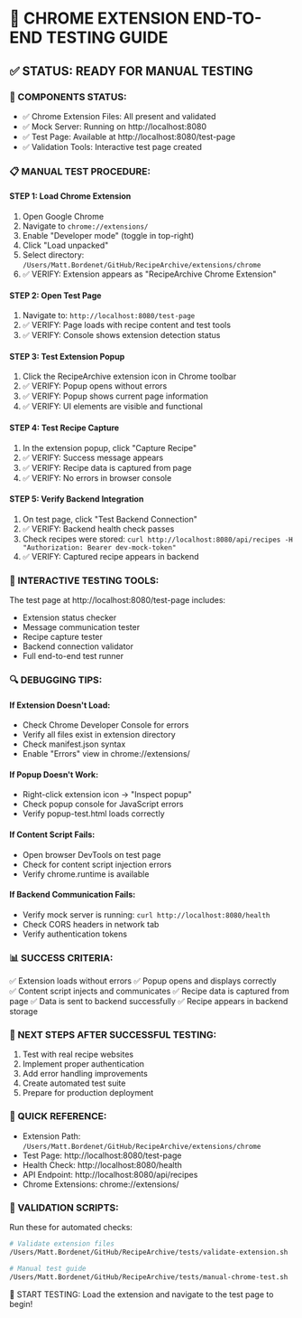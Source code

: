 🎯 CHROME EXTENSION END-TO-END TESTING GUIDE
===========================================

## ✅ STATUS: READY FOR MANUAL TESTING

### 🔧 COMPONENTS STATUS:
- ✅ Chrome Extension Files: All present and validated
- ✅ Mock Server: Running on http://localhost:8080
- ✅ Test Page: Available at http://localhost:8080/test-page
- ✅ Validation Tools: Interactive test page created

### 📋 MANUAL TEST PROCEDURE:

#### STEP 1: Load Chrome Extension
1. Open Google Chrome
2. Navigate to `chrome://extensions/`
3. Enable "Developer mode" (toggle in top-right)
4. Click "Load unpacked"
5. Select directory: `/Users/Matt.Bordenet/GitHub/RecipeArchive/extensions/chrome`
6. ✅ VERIFY: Extension appears as "RecipeArchive Chrome Extension"

#### STEP 2: Open Test Page
1. Navigate to: `http://localhost:8080/test-page`
2. ✅ VERIFY: Page loads with recipe content and test tools
3. ✅ VERIFY: Console shows extension detection status

#### STEP 3: Test Extension Popup
1. Click the RecipeArchive extension icon in Chrome toolbar
2. ✅ VERIFY: Popup opens without errors
3. ✅ VERIFY: Popup shows current page information
4. ✅ VERIFY: UI elements are visible and functional

#### STEP 4: Test Recipe Capture
1. In the extension popup, click "Capture Recipe" 
2. ✅ VERIFY: Success message appears
3. ✅ VERIFY: Recipe data is captured from page
4. ✅ VERIFY: No errors in browser console

#### STEP 5: Verify Backend Integration
1. On test page, click "Test Backend Connection"
2. ✅ VERIFY: Backend health check passes
3. Check recipes were stored: `curl http://localhost:8080/api/recipes -H "Authorization: Bearer dev-mock-token"`
4. ✅ VERIFY: Captured recipe appears in backend

### 🧪 INTERACTIVE TESTING TOOLS:

The test page at http://localhost:8080/test-page includes:
- Extension status checker
- Message communication tester  
- Recipe capture tester
- Backend connection validator
- Full end-to-end test runner

### 🔍 DEBUGGING TIPS:

#### If Extension Doesn't Load:
- Check Chrome Developer Console for errors
- Verify all files exist in extension directory
- Check manifest.json syntax
- Enable "Errors" view in chrome://extensions/

#### If Popup Doesn't Work:
- Right-click extension icon → "Inspect popup"
- Check popup console for JavaScript errors
- Verify popup-test.html loads correctly

#### If Content Script Fails:
- Open browser DevTools on test page
- Check for content script injection errors
- Verify chrome.runtime is available

#### If Backend Communication Fails:
- Verify mock server is running: `curl http://localhost:8080/health`
- Check CORS headers in network tab
- Verify authentication tokens

### 📊 SUCCESS CRITERIA:

✅ Extension loads without errors
✅ Popup opens and displays correctly  
✅ Content script injects and communicates
✅ Recipe data is captured from page
✅ Data is sent to backend successfully
✅ Recipe appears in backend storage

### 🎯 NEXT STEPS AFTER SUCCESSFUL TESTING:

1. Test with real recipe websites
2. Implement proper authentication
3. Add error handling improvements
4. Create automated test suite
5. Prepare for production deployment

### 🔗 QUICK REFERENCE:

- Extension Path: `/Users/Matt.Bordenet/GitHub/RecipeArchive/extensions/chrome`
- Test Page: http://localhost:8080/test-page
- Health Check: http://localhost:8080/health
- API Endpoint: http://localhost:8080/api/recipes
- Chrome Extensions: chrome://extensions/

### 📖 VALIDATION SCRIPTS:

Run these for automated checks:
```bash
# Validate extension files
/Users/Matt.Bordenet/GitHub/RecipeArchive/tests/validate-extension.sh

# Manual test guide
/Users/Matt.Bordenet/GitHub/RecipeArchive/tests/manual-chrome-test.sh
```

🚀 START TESTING: Load the extension and navigate to the test page to begin!
